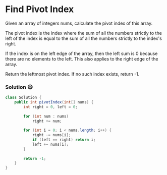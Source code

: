 # Find Pivot Index
Given an array of integers nums, calculate the pivot index of this array.

The pivot index is the index where the sum of all the numbers strictly to the left of the index is equal to the sum of all the numbers strictly to the index's right.

If the index is on the left edge of the array, then the left sum is 0 because there are no elements to the left. This also applies to the right edge of the array.

Return the leftmost pivot index. If no such index exists, return -1.

### Solution :smile:
```java
class Solution {
    public int pivotIndex(int[] nums) {
        int right = 0, left = 0;
        
        for (int num : nums) 
            right += num;
        
        for (int i = 0; i < nums.length; i++) {
            right -= nums[i];
            if (left == right) return i;
            left += nums[i];
        }
        
        return -1;
    }
}
```
